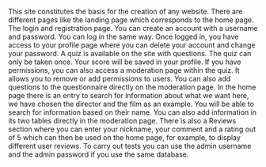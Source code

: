 This site constitutes the basis for the creation of any website.
There are different pages like the landing page which corresponds to the home page. The login and registration page. You can create an account with a username and password.
You can log in the same way. Once logged in, you have access to your profile page where you can delete your account and change your password. A quiz is available on the site with questions. 
The quiz can only be taken once. Your score will be saved in your profile.
If you have permissions, you can also access a moderation page within the quiz. It allows you to remove or add permissions to users. You can also add questions to the questionnaire directly on the moderation page. 
In the home page there is an entry to search for information about what we want here, we have chosen the director and the film as an example. You will be able to search for information based on their name. 
You can also add information in its two tables directly in the moderation page. 
There is also a Reviews section where you can enter your nickname, your comment and a rating out of 5 which can then be used on the home page, for example, to display different user reviews. 
To carry out tests you can use the admin username and the admin password if you use the same database.
